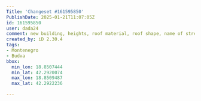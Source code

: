```yaml
---
Title: 'Changeset #161595850'
PublishDate: 2025-01-21T11:07:05Z
id: 161595850
user: dada24
comment: new building, heights, roof material, roof shape, name of street
created_by: iD 2.30.4
tags:
- Montenegro
- Budva
bbox:
  min_lon: 18.8507444
  min_lat: 42.2920074
  max_lon: 18.8509487
  max_lat: 42.2922236

---
```

